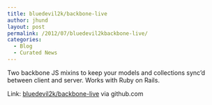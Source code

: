 ```yaml
---
title: bluedevil2k/backbone-live
author: jhund
layout: post
permalink: /2012/07/bluedevil2kbackbone-live/
categories:
  - Blog
  - Curated News
---
```

Two backbone JS mixins to keep your models and collections sync&#8217;d between client and server. Works with Ruby on Rails.

Link: [bluedevil2k/backbone-live][1] via github.com

 [1]: http://bit.ly/NazzCm